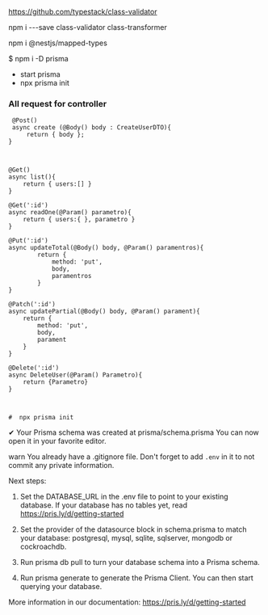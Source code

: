 https://github.com/typestack/class-validator

npm i ---save class-validator class-transformer 

 npm i @nestjs/mapped-types

 $ npm i -D prisma

- start prisma
- npx prisma init


### All request for controller

     @Post()
     async create (@Body() body : CreateUserDTO){
         return { body };
    }



    @Get()
    async list(){
        return { users:[] }
    }

    @Get(':id')
    async readOne(@Param() parametro){
        return { users:{ }, parametro }
    }

    @Put(':id')
    async updateTotal(@Body() body, @Param() paramentros){
            return {
                method: 'put',
                body,
                paramentros
            }
    }

    @Patch(':id')
    async updatePartial(@Body() body, @Param() parament){
        return {
            method: 'put',
            body,
            parament
        }
    }

    @Delete(':id')
    async DeleteUser(@Param() Parametro){
        return {Parametro}
    }



    #  npx prisma init

✔ Your Prisma schema was created at prisma/schema.prisma
  You can now open it in your favorite editor.

warn You already have a .gitignore file. Don't forget to add `.env` in it to not commit any private information.

Next steps:
1. Set the DATABASE_URL in the .env file to point to your existing database. If your database has no tables yet, read https://pris.ly/d/getting-started

2. Set the provider of the datasource block in schema.prisma to match your database: postgresql, mysql, sqlite, sqlserver, mongodb or cockroachdb.

3. Run prisma db pull to turn your database schema into a Prisma schema.

4. Run prisma generate to generate the Prisma Client. You can then start querying your database.

More information in our documentation:
https://pris.ly/d/getting-started
